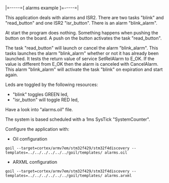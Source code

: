 |=-----=[ alarms example ]=-----=|

This application deals with alarms and ISR2.
There are two tasks "blink" and "read_button" and one ISR2 "isr_button".
There is an alarm "blink_alarm".

At start the program does nothing.
Something happens when pushing the button on the board.
A push on the button activates the task "read_button".

The task "read_button" will launch or cancel the alarm "blink_alarm".
This tasks launches the alarm "blink_alarm" whether or not it has already been launched.
It tests the return value of service SetRelAlarm to E_OK. If the value is different from E_OK 
then the alarm is canceled with CancelAlarm.
This alarm "blink_alarm" will activate the task "blink" on expiration and start again.

Leds are toggled by the following resources:

 * "blink" toggles GREEN led,
 * "isr_button" will toggle RED led,

Have a look into "alarms.oil" file.

The system is based scheduled with a 1ms SysTick "SystemCounter".

Configure the application with:
- Oil configuration
```
goil --target=cortex/armv7em/stm32f429/stm32f4discovery --templates=../../../../../../goil/templates/ alarms.oil
```

- ARXML configuration
```
goil --target=cortex/armv7em/stm32f429/stm32f4discovery --templates=../../../../../../goil/templates/ alarms.arxml
```
